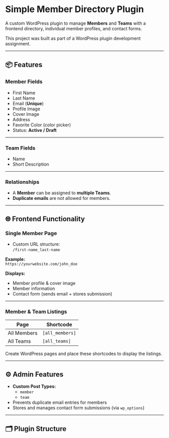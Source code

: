 # Simple Member Directory Plugin

A custom WordPress plugin to manage **Members** and **Teams** with a frontend directory, individual member profiles, and contact forms.

This project was built as part of a WordPress plugin development assignment.

---

## 📦 Features

### Member Fields

- First Name  
- Last Name  
- Email (**Unique**)  
- Profile Image  
- Cover Image  
- Address  
- Favorite Color (color picker)  
- Status: **Active / Draft**

---

### Team Fields

- Name  
- Short Description

---

### Relationships

- A **Member** can be assigned to **multiple Teams**.
- **Duplicate emails** are not allowed for members.

---

## 🌐 Frontend Functionality

### Single Member Page

- Custom URL structure:  
  `/first-name_last-name`

**Example:**  
`https://yourwebsite.com/john_doe`

**Displays:**

- Member profile & cover image  
- Member information  
- Contact form (sends email + stores submission)

---

### Member & Team Listings

| Page          | Shortcode       |
|---------------|----------------|
| All Members   | `[all_members]` |
| All Teams     | `[all_teams]`   |

Create WordPress pages and place these shortcodes to display the listings.

---

## ⚙️ Admin Features

- **Custom Post Types:**
  - `member`  
  - `team`
- Prevents duplicate email entries for members  
- Stores and manages contact form submissions (via `wp_options`)

---

## 🗂️ Plugin Structure

